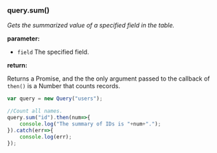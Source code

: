 ### query.sum()

*Gets the summarized value of a specified field in the table.*

**parameter:**

- `field` The specified field.

**return:**

Returns a Promise, and the the only argument passed to the callback of 
`then()` is a Number that counts records.

```javascript
var query = new Query("users");

//Count all names.
query.sum("id").then(num=>{
    console.log("The summary of IDs is "+num+".");
}).catch(err=>{
    console.log(err);
});
```